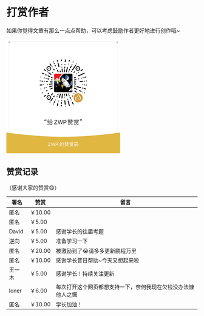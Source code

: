 # 打赏作者

如果你觉得文章有那么一点点帮助，可以考虑鼓励作者更好地进行创作哦~

<img src="/_static/images/wechat.jpg" width="300" alt="wechat" />

## 赞赏记录

（感谢大家的赞赏😋）

| 署名  | 赞赏    | 留言                          |
| ----- | ------- | ----------------------------- |
| 匿名  | ￥10.00 |                               |
| 匿名  | ￥5.00  |                               |
| David | ￥5.00  | 感谢学长的往届考题            |
| 逆向  | ￥5.00  | 准备学习一下                  |
| 匿名  | ￥20.00 | 被激励到了😭请多多更新鹏程万里 |
| 匿名  | ￥10.00 | 感谢学长昔日帮助~今天又想起来啦 |
| 王一木 | ￥5.00 | 感谢学长！持续关注更新 |
| loner | ￥6.00 | 每次打开这个网页都想支持一下，奈何我现在欠钱没办法慷他人之慨 |
| 匿名  | ￥10.00 | 学长加油！ |